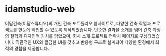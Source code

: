 # idamstudio-web
이담건축(이담스튜디오)의 개인 건축 포트폴리오 웹사이트로, 다양한 건축 작업과 프로젝트를 한눈에 확인할 수 있도록 제작되었습니다. 단순한 결과물 소개를 넘어 건축 과정의 철학과 디자인적 가치를 담았으며, 회사 소개·프로젝트·연락처 페이지로 구성되었습니다. 직관적인 UX와 깔끔한 UI를 갖추고 반응형 구조로 설계되어 다양한 환경에서 최적의 경험을 제공합니다.
